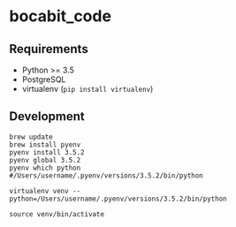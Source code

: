 # bocabit_code

## Requirements

* Python >= 3.5
* PostgreSQL
* virtualenv (`pip install virtualenv`)

## Development

```
brew update
brew install pyenv
pyenv install 3.5.2
pyenv global 3.5.2
pyenv which python
#/Users/username/.pyenv/versions/3.5.2/bin/python
```

``
virtualenv venv --python=/Users/username/.pyenv/versions/3.5.2/bin/python
``

``
source venv/bin/activate
``

